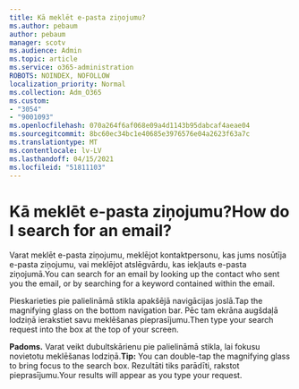 ```yaml
---
title: Kā meklēt e-pasta ziņojumu?
ms.author: pebaum
author: pebaum
manager: scotv
ms.audience: Admin
ms.topic: article
ms.service: o365-administration
ROBOTS: NOINDEX, NOFOLLOW
localization_priority: Normal
ms.collection: Adm_O365
ms.custom:
- "3054"
- "9001093"
ms.openlocfilehash: 070a264f6af068e09a4d1143b95dabcaf4aeae04
ms.sourcegitcommit: 8bc60ec34bc1e40685e3976576e04a2623f63a7c
ms.translationtype: MT
ms.contentlocale: lv-LV
ms.lasthandoff: 04/15/2021
ms.locfileid: "51811103"
---
```

# <a name="how-do-i-search-for-an-email"></a><span data-ttu-id="d0a36-102">Kā meklēt e-pasta ziņojumu?</span><span class="sxs-lookup"><span data-stu-id="d0a36-102">How do I search for an email?</span></span>

<span data-ttu-id="d0a36-103">Varat meklēt e-pasta ziņojumu, meklējot kontaktpersonu, kas jums nosūtīja e-pasta ziņojumu, vai meklējot atslēgvārdu, kas iekļauts e-pasta ziņojumā.</span><span class="sxs-lookup"><span data-stu-id="d0a36-103">You can search for an email by looking up the contact who sent you the email, or by searching for a keyword contained within the email.</span></span>

<span data-ttu-id="d0a36-104">Pieskarieties pie palielināmā stikla apakšējā navigācijas joslā.</span><span class="sxs-lookup"><span data-stu-id="d0a36-104">Tap the magnifying glass on the bottom navigation bar.</span></span> <span data-ttu-id="d0a36-105">Pēc tam ekrāna augšdaļā lodziņā ierakstiet savu meklēšanas pieprasījumu.</span><span class="sxs-lookup"><span data-stu-id="d0a36-105">Then type your search request into the box at the top of your screen.</span></span> 

<span data-ttu-id="d0a36-106">**Padoms.** Varat veikt dubultskārienu pie palielināmā stikla, lai fokusu novietotu meklēšanas lodziņā.</span><span class="sxs-lookup"><span data-stu-id="d0a36-106">**Tip:** You can double-tap the magnifying glass to bring focus to the search box.</span></span> <span data-ttu-id="d0a36-107">Rezultāti tiks parādīti, rakstot pieprasījumu.</span><span class="sxs-lookup"><span data-stu-id="d0a36-107">Your results will appear as you type your request.</span></span> 
